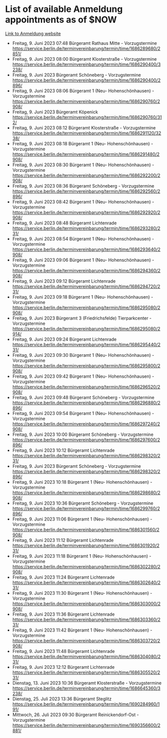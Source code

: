 # List of available Anmeldung appointments as of $NOW
[Link to Anmeldung website](https://service.berlin.de/terminvereinbarung/termin/tag.php?termin=1&anliegen[]=120686&dienstleisterlist=122210,122217,327316,122219,327312,122227,327314,122231,327346,122243,327348,122254,122252,329742,122260,329745,122262,329748,122271,327278,122273,327274,122277,327276,330436,122280,327294,122282,327290,122284,327292,122291,327270,122285,327266,122286,327264,122296,327268,150230,329760,122297,327286,122294,327284,122312,329763,122314,329775,122304,327330,122311,327334,122309,327332,317869,122281,327352,122279,329772,122283,122276,327324,122274,327326,122267,329766,122246,327318,122251,327320,122257,327322,122208,327298,122226,327300&herkunft=http%3A%2F%2Fservice.berlin.de%2Fdienstleistung%2F120686%2F)
- Freitag, 9. Juni 2023 07:48 Bürgeramt Rathaus Mitte - Vorzugstermine https://service.berlin.de/terminvereinbarung/termin/time/1686289680/2851/
- Freitag, 9. Juni 2023 08:00 Bürgeramt Klosterstraße - Vorzugstermine https://service.berlin.de/terminvereinbarung/termin/time/1686290400/3238/
- Freitag, 9. Juni 2023  Bürgeramt Schöneberg - Vorzugstermine https://service.berlin.de/terminvereinbarung/termin/time/1686290400/2896/
- Freitag, 9. Juni 2023 08:06 Bürgeramt 1 (Neu- Hohenschönhausen) - Vorzugstermine https://service.berlin.de/terminvereinbarung/termin/time/1686290760/2908/
- Freitag, 9. Juni 2023  Bürgeramt Köpenick https://service.berlin.de/terminvereinbarung/termin/time/1686290760/312/
- Freitag, 9. Juni 2023 08:12 Bürgeramt Klosterstraße - Vorzugstermine https://service.berlin.de/terminvereinbarung/termin/time/1686291120/3238/
- Freitag, 9. Juni 2023 08:18 Bürgeramt 1 (Neu- Hohenschönhausen) - Vorzugstermine https://service.berlin.de/terminvereinbarung/termin/time/1686291480/2908/
- Freitag, 9. Juni 2023 08:30 Bürgeramt 1 (Neu- Hohenschönhausen) - Vorzugstermine https://service.berlin.de/terminvereinbarung/termin/time/1686292200/2908/
- Freitag, 9. Juni 2023 08:36 Bürgeramt Schöneberg - Vorzugstermine https://service.berlin.de/terminvereinbarung/termin/time/1686292560/2896/
- Freitag, 9. Juni 2023 08:42 Bürgeramt 1 (Neu- Hohenschönhausen) - Vorzugstermine https://service.berlin.de/terminvereinbarung/termin/time/1686292920/2908/
- Freitag, 9. Juni 2023 08:48 Bürgeramt Lichtenrade https://service.berlin.de/terminvereinbarung/termin/time/1686293280/231/
- Freitag, 9. Juni 2023 08:54 Bürgeramt 1 (Neu- Hohenschönhausen) - Vorzugstermine https://service.berlin.de/terminvereinbarung/termin/time/1686293640/2908/
- Freitag, 9. Juni 2023 09:06 Bürgeramt 1 (Neu- Hohenschönhausen) - Vorzugstermine https://service.berlin.de/terminvereinbarung/termin/time/1686294360/2908/
- Freitag, 9. Juni 2023 09:12 Bürgeramt Lichtenrade https://service.berlin.de/terminvereinbarung/termin/time/1686294720/231/
- Freitag, 9. Juni 2023 09:18 Bürgeramt 1 (Neu- Hohenschönhausen) - Vorzugstermine https://service.berlin.de/terminvereinbarung/termin/time/1686295080/2908/
- Freitag, 9. Juni 2023  Bürgeramt 3 (Friedrichsfelde) Tierparkcenter - Vorzugstermine https://service.berlin.de/terminvereinbarung/termin/time/1686295080/2914/
- Freitag, 9. Juni 2023 09:24 Bürgeramt Lichtenrade https://service.berlin.de/terminvereinbarung/termin/time/1686295440/231/
- Freitag, 9. Juni 2023 09:30 Bürgeramt 1 (Neu- Hohenschönhausen) - Vorzugstermine https://service.berlin.de/terminvereinbarung/termin/time/1686295800/2908/
- Freitag, 9. Juni 2023 09:42 Bürgeramt 1 (Neu- Hohenschönhausen) - Vorzugstermine https://service.berlin.de/terminvereinbarung/termin/time/1686296520/2908/
- Freitag, 9. Juni 2023 09:48 Bürgeramt Schöneberg - Vorzugstermine https://service.berlin.de/terminvereinbarung/termin/time/1686296880/2896/
- Freitag, 9. Juni 2023 09:54 Bürgeramt 1 (Neu- Hohenschönhausen) - Vorzugstermine https://service.berlin.de/terminvereinbarung/termin/time/1686297240/2908/
- Freitag, 9. Juni 2023 10:00 Bürgeramt Schöneberg - Vorzugstermine https://service.berlin.de/terminvereinbarung/termin/time/1686297600/2896/
- Freitag, 9. Juni 2023 10:12 Bürgeramt Lichtenrade https://service.berlin.de/terminvereinbarung/termin/time/1686298320/231/
- Freitag, 9. Juni 2023  Bürgeramt Schöneberg - Vorzugstermine https://service.berlin.de/terminvereinbarung/termin/time/1686298320/2896/
- Freitag, 9. Juni 2023 10:18 Bürgeramt 1 (Neu- Hohenschönhausen) - Vorzugstermine https://service.berlin.de/terminvereinbarung/termin/time/1686298680/2908/
- Freitag, 9. Juni 2023 10:36 Bürgeramt Schöneberg - Vorzugstermine https://service.berlin.de/terminvereinbarung/termin/time/1686299760/2896/
- Freitag, 9. Juni 2023 11:06 Bürgeramt 1 (Neu- Hohenschönhausen) - Vorzugstermine https://service.berlin.de/terminvereinbarung/termin/time/1686301560/2908/
- Freitag, 9. Juni 2023 11:12 Bürgeramt Lichtenrade https://service.berlin.de/terminvereinbarung/termin/time/1686301920/231/
- Freitag, 9. Juni 2023 11:18 Bürgeramt 1 (Neu- Hohenschönhausen) - Vorzugstermine https://service.berlin.de/terminvereinbarung/termin/time/1686302280/2908/
- Freitag, 9. Juni 2023 11:24 Bürgeramt Lichtenrade https://service.berlin.de/terminvereinbarung/termin/time/1686302640/231/
- Freitag, 9. Juni 2023 11:30 Bürgeramt 1 (Neu- Hohenschönhausen) - Vorzugstermine https://service.berlin.de/terminvereinbarung/termin/time/1686303000/2908/
- Freitag, 9. Juni 2023 11:36 Bürgeramt Lichtenrade https://service.berlin.de/terminvereinbarung/termin/time/1686303360/231/
- Freitag, 9. Juni 2023 11:42 Bürgeramt 1 (Neu- Hohenschönhausen) - Vorzugstermine https://service.berlin.de/terminvereinbarung/termin/time/1686303720/2908/
- Freitag, 9. Juni 2023 11:48 Bürgeramt Lichtenrade https://service.berlin.de/terminvereinbarung/termin/time/1686304080/231/
- Freitag, 9. Juni 2023 12:12 Bürgeramt Lichtenrade https://service.berlin.de/terminvereinbarung/termin/time/1686305520/231/
- Dienstag, 13. Juni 2023 10:36 Bürgeramt Klosterstraße - Vorzugstermine https://service.berlin.de/terminvereinbarung/termin/time/1686645360/3238/
- Dienstag, 25. Juli 2023 13:36 Bürgeramt Steglitz https://service.berlin.de/terminvereinbarung/termin/time/1690284960/191/
- Mittwoch, 26. Juli 2023 09:30 Bürgeramt Reinickendorf-Ost - Vorzugstermine https://service.berlin.de/terminvereinbarung/termin/time/1690356600/2881/
